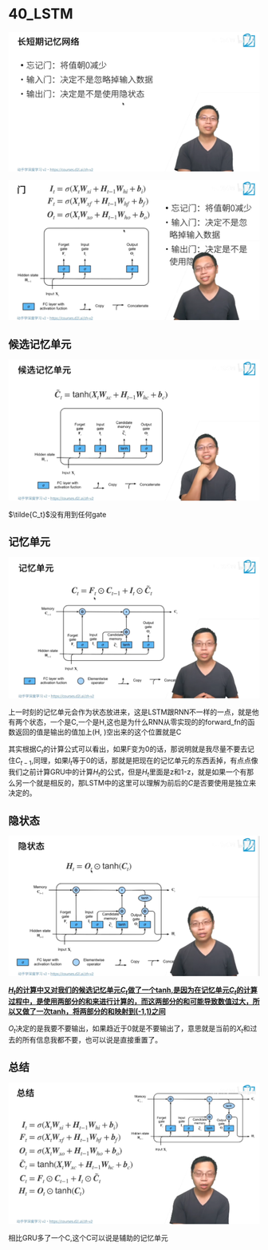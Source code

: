 # 40_LSTM

![image-20220908151745921](40_LSTM%E9%95%BF%E7%9F%AD%E6%9C%9F%E8%AE%B0%E5%BF%86%E7%BD%91%E7%BB%9C.assets/image-20220908151745921.png)

![image-20220908151910249](40_LSTM%E9%95%BF%E7%9F%AD%E6%9C%9F%E8%AE%B0%E5%BF%86%E7%BD%91%E7%BB%9C.assets/image-20220908151910249.png)

## 候选记忆单元

![image-20220908151926313](40_LSTM%E9%95%BF%E7%9F%AD%E6%9C%9F%E8%AE%B0%E5%BF%86%E7%BD%91%E7%BB%9C.assets/image-20220908151926313.png)

$\tilde{C_t}$没有用到任何gate

## 记忆单元

![image-20220908152605843](40_LSTM%E9%95%BF%E7%9F%AD%E6%9C%9F%E8%AE%B0%E5%BF%86%E7%BD%91%E7%BB%9C.assets/image-20220908152605843.png)

上一时刻的记忆单元会作为状态放进来，这是LSTM跟RNN不一样的一点，就是他有两个状态，一个是C,一个是H,这也是为什么RNN从零实现的的forward_fn的函数返回的值是输出的值加上(H, )空出来的这个位置就是C

其实根据$C_t$的计算公式可以看出，如果F变为0的话，那说明就是我尽量不要去记住$C_{t-1}$,同理，如果$I_t$等于0的话，那就是把现在的记忆单元的东西丢掉，有点点像我们之前计算GRU中的计算$H_t$的公式，但是$H_t$里面是z和1-z，就是如果一个有那么另一个就是相反的，那LSTM中的这里可以理解为前后的$C$是否要使用是独立来决定的。

## 隐状态

![image-20220908154548189](40_LSTM%E9%95%BF%E7%9F%AD%E6%9C%9F%E8%AE%B0%E5%BF%86%E7%BD%91%E7%BB%9C.assets/image-20220908154548189.png)

**<u>$H_t$的计算中又对我们的候选记忆单元$C_t$做了一个tanh,是因为在记忆单元$C_t$的计算过程中，是使用两部分的和来进行计算的，而这两部分的和可能导致数值过大，所以又做了一次tanh，将两部分的和映射到(-1,1)之间</u>**

$O_t$决定的是我要不要输出，如果趋近于0就是不要输出了，意思就是当前的$X_t$和过去的所有信息我都不要，也可以说是直接重置了。

## 总结

![image-20220908154943973](40_LSTM%E9%95%BF%E7%9F%AD%E6%9C%9F%E8%AE%B0%E5%BF%86%E7%BD%91%E7%BB%9C.assets/image-20220908154943973.png)

相比GRU多了一个C,这个C可以说是辅助的记忆单元
